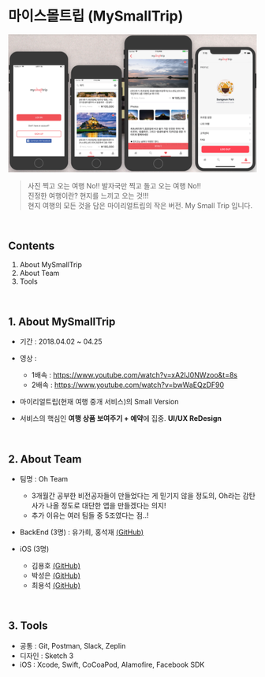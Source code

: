 # 마이스몰트립 (MySmallTrip)
![scrennshot](./Screenshot/My_Small_Trip.png)
> 사진 찍고 오는 여행 No!! 발자국만 찍고 돌고 오는 여행 No!!  
> 진정한 여행이란? 현지를 느끼고 오는 것!!!  
> 현지 여행의 모든 것을 담은 마이리얼트립의 작은 버전. My Small Trip 입니다.

<br>

## Contents
1. About MySmallTrip
2. About Team
3. Tools

<br>

## 1. About MySmallTrip
- 기간 : 2018.04.02 ~ 04.25
- 영상 : 
    - 1배속 : https://www.youtube.com/watch?v=xA2IJ0NWzoo&t=8s
    - 2배속 : https://www.youtube.com/watch?v=bwWaEQzDF90

- 마이리얼트립(현재 여행 중개 서비스)의 Small Version
- 서비스의 핵심인 **여행 상품 보여주기 + 예약**에 집중. **UI/UX ReDesign**

<br>

## 2. About Team
- 팀명 : Oh Team
    - 3개월간 공부한 비전공자들이 만들었다는 게 믿기지 않을 정도의, Oh라는 감탄사가 나올 정도로 대단한 앱을 만들겠다는 의지!
    - 추가 이유는 여러 팀들 중 5조였다는 점..!

- BackEnd (3명) : 유가희, 홍석재 [(GitHub)](https://github.com/OhTeam/Backend)
- iOS (3명)
    - 김용호 [(GitHub)](https://github.com/OhTeam/My_Small_Trip/tree/YH)
    - 박성은 [(GitHub)](./readme/README_SE.md)
    - 최용석 [(GitHub)](./iOSTeamProject-MySmallTrip/readme)

<br>

## 3. Tools
- 공통 : Git, Postman, Slack, Zeplin
- 디자인 : Sketch 3
- iOS : Xcode, Swift, CoCoaPod, Alamofire, Facebook SDK
